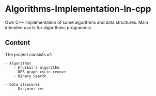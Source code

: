 # Algorithms-Implementation-In-cpp

Own C++ implementation of some algorithms and data structures.
Main intended use is for algorithmic programmic.

## Content
The project consists of:

    - Algorithms
        - Kruskal's algorithm
        - DFS graph cycle remove
        - Binary Search
    
    - Data strucures
        - Disjoint set 
  